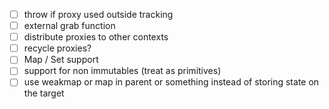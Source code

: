 


* [ ] throw if proxy used outside tracking
* [ ] external grab function
* [ ] distribute proxies to other contexts
* [ ] recycle proxies?
* [ ] Map / Set support
* [ ] support for non immutables (treat as primitives)
* [ ] use weakmap or map in parent or something instead of storing state on the target
